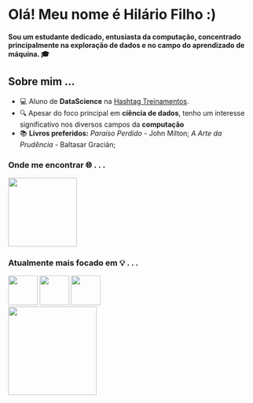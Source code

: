 # Olá! Meu nome é Hilário Filho :)
#### Sou um estudante dedicado, entusiasta da computação, concentrado principalmente na exploração de dados e no campo do aprendizado de máquina. 🎓
## Sobre mim ...
<ul>
  <li>
    💻 Aluno de <strong>DataScience</strong> na <a href="https://www.hashtagtreinamentos.com/?origemurl=75502579145&gad_source=1&gclid=CjwKCAiAq4KuBhA6EiwArMAw1AlLVz7NZ-Uk1U7kXCPZFvwC56SxICLNmr5O2MP_9QBdFpJSIM3x4RoCBFQQAvD_BwE" target="_blank">Hashtag Treinamentos</a>.  
  </li>
  <li>
    🔍 Apesar do foco principal em <strong>ciência de dados</strong>, tenho um interesse significativo nos diversos campos da <strong>computação</strong>
  </li>
  <li>
    📚 <strong>Livros preferidos:</strong> <em>Paraíso Perdido</em> - John Milton; <em>A Arte da Prudência</em> - Baltasar Gracián;
  </li>
</ul>
<h3>Onde me encontrar 🌐 . . .</h3>
<div>
    <a href="www.linkedin.com/in/hilario-datascience" target="_blank"><img loading="lazy" src="https://img.shields.io/badge/-LinkedIn-%230077B5?style=for-the-badge&logo=linkedin&logoColor=white" target="_blank" width=140></a>
</div>
<h3>Atualmente mais focado em 💡 . . .</h3>
<div>
    <img src="https://cdn.jsdelivr.net/gh/devicons/devicon@latest/icons/python/python-original.svg" width="60" height="60" />  
    <img src="https://cdn.jsdelivr.net/gh/devicons/devicon@latest/icons/javascript/javascript-original.svg" width="60" height="60"/>     
    <img src="https://cdn.jsdelivr.net/gh/devicons/devicon@latest/icons/r/r-original.svg" width="60" height="60"/>    
</div>
<div>
    <a href="https://github.com/HilarioMarques">
        <img loading="lazy" height="180em" src="https://github-readme-stats.vercel.app/api/top-langs/?username=HilarioMarques&layout=compact&langs_count=7&theme=dracula"/>
    </a>
</div>

          


